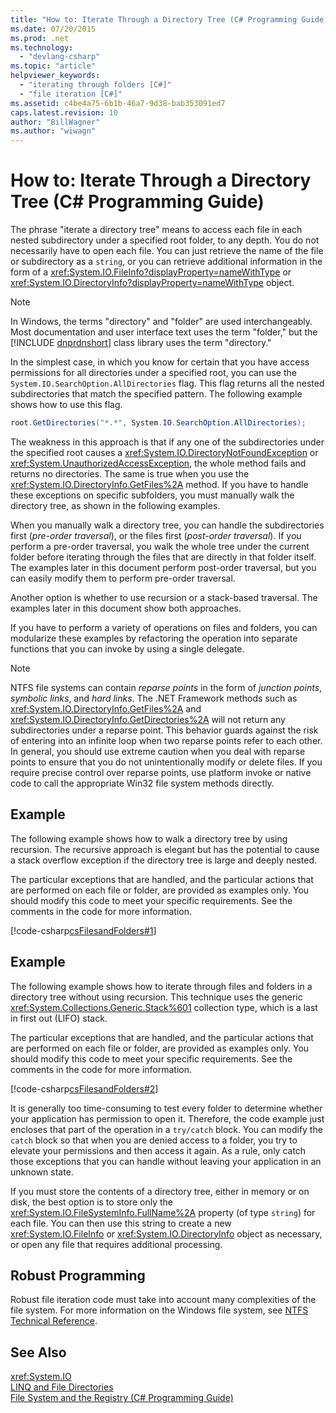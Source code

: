 ```yaml
---
title: "How to: Iterate Through a Directory Tree (C# Programming Guide)"
ms.date: 07/20/2015
ms.prod: .net
ms.technology: 
  - "devlang-csharp"
ms.topic: "article"
helpviewer_keywords: 
  - "iterating through folders [C#]"
  - "file iteration [C#]"
ms.assetid: c4be4a75-6b1b-46a7-9d38-bab353091ed7
caps.latest.revision: 10
author: "BillWagner"
ms.author: "wiwagn"
---
```

# How to: Iterate Through a Directory Tree (C# Programming Guide)
The phrase "iterate a directory tree" means to access each file in each nested subdirectory under a specified root folder, to any depth. You do not necessarily have to open each file. You can just retrieve the name of the file or subdirectory as a `string`, or you can retrieve additional information in the form of a <xref:System.IO.FileInfo?displayProperty=nameWithType> or <xref:System.IO.DirectoryInfo?displayProperty=nameWithType> object.  
  
> [!NOTE]
>  In Windows, the terms "directory" and "folder" are used interchangeably. Most documentation and user interface text uses the term "folder," but the [!INCLUDE [dnprdnshort](~/includes/dnprdnshort-md.md)] class library uses the term "directory."  
  
 In the simplest case, in which you know for certain that you have access permissions for all directories under a specified root, you can use the `System.IO.SearchOption.AllDirectories` flag. This flag returns all the nested subdirectories that match the specified pattern. The following example shows how to use this flag.  
  
```csharp  
root.GetDirectories("*.*", System.IO.SearchOption.AllDirectories);  
```  
  
 The weakness in this approach is that if any one of the subdirectories under the specified root causes a <xref:System.IO.DirectoryNotFoundException> or <xref:System.UnauthorizedAccessException>, the whole method fails and returns no directories. The same is true when you use the <xref:System.IO.DirectoryInfo.GetFiles%2A> method. If you have to handle these exceptions on specific subfolders, you must manually walk the directory tree, as shown in the following examples.  
  
 When you manually walk a directory tree, you can handle the subdirectories first (*pre-order traversal*), or the files first (*post-order traversal*). If you perform a pre-order traversal, you walk the whole tree under the current folder before iterating through the files that are directly in that folder itself. The examples later in this document perform post-order traversal, but you can easily modify them to perform pre-order traversal.  
  
 Another option is whether to use recursion or a stack-based traversal. The examples later in this document show both approaches.  
  
 If you have to perform a variety of operations on files and folders, you can modularize these examples by refactoring the operation into separate functions that you can invoke by using a single delegate.  
  
> [!NOTE]
>  NTFS file systems can contain *reparse points* in the form of *junction points*, *symbolic links*, and *hard links*. The .NET Framework methods such as <xref:System.IO.DirectoryInfo.GetFiles%2A> and <xref:System.IO.DirectoryInfo.GetDirectories%2A> will not return any subdirectories under a reparse point. This behavior guards against the risk of entering into an infinite loop when two reparse points refer to each other. In general, you should use extreme caution when you deal with reparse points to ensure that you do not unintentionally modify or delete files. If you require precise control over reparse points, use platform invoke or native code to call the appropriate Win32 file system methods directly.  
  
## Example  
 The following example shows how to walk a directory tree by using recursion. The recursive approach is elegant but has the potential to cause a stack overflow exception if the directory tree is large and deeply nested.  
  
 The particular exceptions that are handled, and the particular actions that are performed on each file or folder, are provided as examples only. You should modify this code to meet your specific requirements. See the comments in the code for more information.  
  
 [!code-csharp[csFilesandFolders#1](../../../csharp/programming-guide/file-system/codesnippet/CSharp/how-to-iterate-through-a-directory-tree_1.cs)]  
  
## Example  
 The following example shows how to iterate through files and folders in a directory tree without using recursion. This technique uses the generic <xref:System.Collections.Generic.Stack%601> collection type, which is a last in first out (LIFO) stack.  
  
 The particular exceptions that are handled, and the particular actions that are performed on each file or folder, are provided as examples only. You should modify this code to meet your specific requirements. See the comments in the code for more information.  
  
 [!code-csharp[csFilesandFolders#2](../../../csharp/programming-guide/file-system/codesnippet/CSharp/how-to-iterate-through-a-directory-tree_2.cs)]  
  
 It is generally too time-consuming to test every folder to determine whether your application has permission to open it. Therefore, the code example just encloses that part of the operation in a `try/catch` block. You can modify the `catch` block so that when you are denied access to a folder, you try to elevate your permissions and then access it again. As a rule, only catch those exceptions that you can handle without leaving your application in an unknown state.  
  
 If you must store the contents of a directory tree, either in memory or on disk, the best option is to store only the <xref:System.IO.FileSystemInfo.FullName%2A> property (of type `string`) for each file. You can then use this string to create a new <xref:System.IO.FileInfo> or <xref:System.IO.DirectoryInfo> object as necessary, or open any file that requires additional processing.  
  
## Robust Programming  
 Robust file iteration code must take into account many complexities of the file system. For more information on the Windows file system, see [NTFS Technical Reference](https://technet.microsoft.com/library/81cc8a8a-bd32-4786-a849-03245d68d8e4).  
  
## See Also  
 <xref:System.IO>  
 [LINQ and File Directories](../../../csharp/programming-guide/concepts/linq/linq-and-file-directories.md)  
 [File System and the Registry (C# Programming Guide)](../../../csharp/programming-guide/file-system/index.md)
